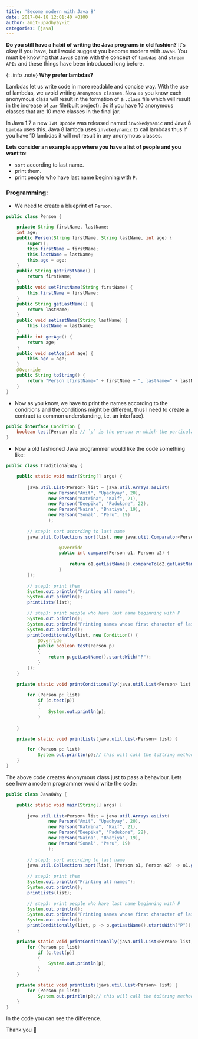 ```yaml
---
title: 'Become modern with Java 8'
date: 2017-04-18 12:01:40 +0100
author: amit-upadhyay-it
categories: [java]
---
```


**Do you still have a habit of writing the Java programs in old fashion?** It's okay if you have, but I would suggest you become modern with `Java8`. You must be knowing that `Java8` came with the concept of `lambdas` and `stream APIs` and these things have been introduced long before.

{: .info .note}
**Why prefer lambdas?**


Lambdas let us write code in more readable and concise way. With the use of lambdas, we avoid writing `Anonymous classes`. Now as you know each anonymous class will result in the formation of a `.class` file which will result in the increase of `zar` file(built project). So if you have 10 anonymous classes that are 10 more classes in the final jar.

In Java 1.7 a new `JVM Opcode` was released named `invokedynamic` and Java 8 `Lambda` uses this. Java 8 lambda uses `invokedynamic` to call lambdas thus if you have 10 lambdas it will not result in any anonymous classes.

**Lets consider an example app where you have a list of people and you want to**:

- `sort` according to last name.
- print them.
- print people who have last name beginning with `P`.

### Programming:

- We need to create a blueprint of `Person`.

```java
public class Person {

	private String firstName, lastName;
	int age;
	public Person(String firstName, String lastName, int age) {
		super();
		this.firstName = firstName;
		this.lastName = lastName;
		this.age = age;
	}
	public String getFirstName() {
		return firstName;
	}
	public void setFirstName(String firstName) {
		this.firstName = firstName;
	}
	public String getLastName() {
		return lastName;
	}
	public void setLastName(String lastName) {
		this.lastName = lastName;
	}
	public int getAge() {
		return age;
	}
	public void setAge(int age) {
		this.age = age;
	}
	@Override
	public String toString() {
		return "Person [firstName=" + firstName + ", lastName=" + lastName + ", age=" + age + "]";
	}
}
```

- Now as you know, we have to print the names according to the conditions and the conditions might be different, thus I need to create a contract (a common understanding, i.e. an interface).

```java
public interface Condition {
	boolean test(Person p); // `p` is the person on which the particular condition will be applied.
}
```

- Now a old fashioned Java programmer would like the code something like:

```java
public class TraditionalWay {

	public static void main(String[] args) {
		
		java.util.List<Person> list = java.util.Arrays.asList(
				new Person("Amit", "Upadhyay", 20),
				new Person("Katrina", "Kaif", 21),
				new Person("Deepika", "Padukone", 22),
				new Person("Naina", "Bhatiya", 19),
				new Person("Sonal", "Peru", 19)
				);
		
		// step1: sort according to last name
		java.util.Collections.sort(list, new java.util.Comparator<Person>() {

					@Override
					public int compare(Person o1, Person o2) {
						
						return o1.getLastName().compareTo(o2.getLastName());
					}
		});
		
		// step2: print them
		System.out.println("Printing all names");
		System.out.println();
		printLists(list);

		// step3: print people who have last name beginning with P
		System.out.println();
		System.out.println("Printing names whose first character of last name is P");
		System.out.println();
		printConditionally(list, new Condition() {
			@Override
			public boolean test(Person p)
			{
				return p.getLastName().startsWith("P");
			}
		});
	}

	private static void printConditionally(java.util.List<Person> list, Condition c) {
		
		for (Person p: list)
			if (c.test(p))
			{
				System.out.println(p);
			}
		
	}

	private static void printLists(java.util.List<Person> list) {

		for (Person p: list)
			System.out.println(p);// this will call the toString method defined in Person class.	
	}
}
```

The above code creates Anonymous class just to pass a behaviour. Lets see how a modern programmer would write the code:

```java
public class Java8Way {

	public static void main(String[] args) {
		
		java.util.List<Person> list = java.util.Arrays.asList(
				new Person("Amit", "Upadhyay", 20),
				new Person("Katrina", "Kaif", 21),
				new Person("Deepika", "Padukone", 22),
				new Person("Naina", "Bhatiya", 19),
				new Person("Sonal", "Peru", 19)
				);
		
		// step1: sort according to last name
		java.util.Collections.sort(list, (Person o1, Person o2) -> o1.getLastName().compareTo(o2.getLastName()));
		
		// step2: print them
		System.out.println("Printing all names");
		System.out.println();
		printLists(list);

		// step3: print people who have last name beginning with P
		System.out.println();
		System.out.println("Printing names whose first character of last name is P");
		System.out.println();
		printConditionally(list, p -> p.getLastName().startsWith("P"));
	}

	private static void printConditionally(java.util.List<Person> list, Condition c) {
		for (Person p: list)
			if (c.test(p))
			{
				System.out.println(p);
			}
	}

	private static void printLists(java.util.List<Person> list) {
		for (Person p: list)
			System.out.println(p);// this will call the toString method defined in Person class.	
	}
}
```

In the code you can see the difference.

Thank you 👏
